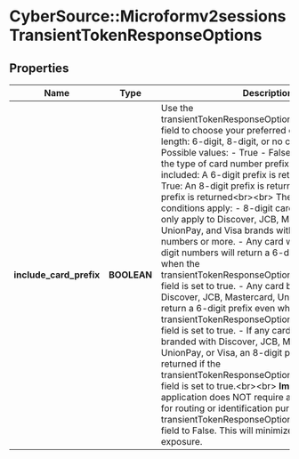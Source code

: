 # CyberSource::Microformv2sessionsTransientTokenResponseOptions

## Properties
Name | Type | Description | Notes
------------ | ------------- | ------------- | -------------
**include_card_prefix** | **BOOLEAN** | Use the transientTokenResponseOptions.includeCardPrefix field to choose your preferred card number prefix length: 6-digit, 8-digit, or no card number prefix.  Possible values: - True - False&lt;br&gt;&lt;br&gt;  To select the type of card number prefix: - No field included: A 6-digit prefix is returned (default) - True: An 8-digit prefix is returned - False: No prefix is returned&lt;br&gt;&lt;br&gt;  The following conditions apply: - 8-digit card number prefixes only apply to Discover, JCB, Mastercard, UnionPay, and Visa brands with 16-digit card numbers or more. - Any card with less than 16-digit numbers will return a 6-digit prefix even when the transientTokenResponseOptions.includeCardPrefix field is set to true. - Any card brand other than Discover, JCB, Mastercard, UnionPay, or Visa will return a 6-digit prefix even when the transientTokenResponseOptions.includeCardPrefix field is set to true. - If any card brand is co-branded with Discover, JCB, Mastercard, UnionPay, or Visa, an 8-digit prefix will be returned if the transientTokenResponseOptions.includeCardPrefix field is set to true.&lt;br&gt;&lt;br&gt;  **Important:**  If your application does NOT require a card number prefix for routing or identification purposes, set the transientTokenResponseOptions.includeCardPrefix field to False.  This will minimize your personal data exposure.  | [optional] 



